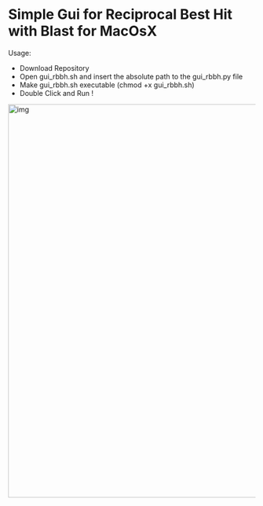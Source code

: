 # Simple Gui for Reciprocal Best Hit with Blast for MacOsX

Usage:
 - Download Repository
 - Open gui_rbbh.sh and insert the absolute path to the gui_rbbh.py file
 - Make gui_rbbh.sh executable (chmod +x gui_rbbh.sh)
 - Double Click and Run !

<img width="801" alt="img" src="https://user-images.githubusercontent.com/59055238/162410461-02dcb2dd-1f39-420a-8e5e-fe15e68b4f73.png">



